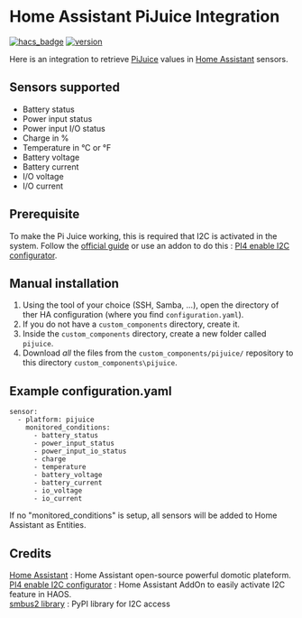 # Home Assistant PiJuice Integration

[![hacs_badge](https://img.shields.io/badge/HACS-Default-orange.svg)](https://github.com/custom-components/hacs) [![version](https://img.shields.io/github/v/release/Racailloux/home-assistant-pijuice)](https://github.com/Racailloux/home-assistant-pijuice/releases)


Here is an integration to retrieve [PiJuice](https://github.com/PiSupply/PiJuice) values in [Home Assistant](https://home-assistant.io) sensors.

## Sensors supported
* Battery status
* Power input status
* Power input I/O status
* Charge in %
* Temperature in °C or °F
* Battery voltage
* Battery current
* I/O voltage
* I/O current

## Prerequisite
To make the Pi Juice working, this is required that I2C is activated in the system. Follow the [official guide](https://www.home-assistant.io/common-tasks/os/#enable-i2c) or use an addon to do this : 
[PI4 enable I2C configurator](https://github.com/adamoutler/HassOSConfigurator).

## Manual installation

1. Using the tool of your choice (SSH, Samba, ...), open the directory of ther HA configuration (where you find `configuration.yaml`).
2. If you do not have a `custom_components` directory, create it.
3. Inside the `custom_components` directory, create a new folder called `pijuice`.
4. Download _all_ the files from the `custom_components/pijuice/` repository to this directory `custom_components\pijuice`.

## Example configuration.yaml
```
sensor:
  - platform: pijuice
    monitored_conditions:
      - battery_status
      - power_input_status
      - power_input_io_status
      - charge
      - temperature
      - battery_voltage
      - battery_current
      - io_voltage
      - io_current
```
If no "monitored_conditions" is setup, all sensors will be added to Home Assistant as Entities.

## Credits
[Home Assistant](https://github.com/home-assistant) : Home Assistant open-source powerful domotic plateform.<br>
[PI4 enable I2C configurator](https://github.com/adamoutler/HassOSConfigurator) : Home Assistant AddOn to easily activate I2C feature in HAOS.<br>
[smbus2 library](https://pypi.org/project/smbus2) : PyPI library for I2C access

